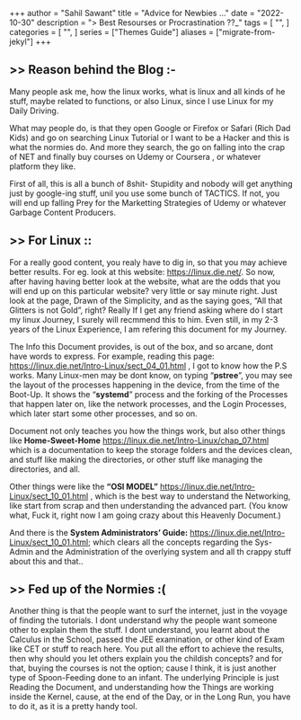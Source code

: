 +++
author = "Sahil Sawant"
title = "Advice for Newbies ..."
date = "2022-10-30"
description = "> Best Resourses or Procrastination ??_"
tags = [
    "",
]
categories = [
    "",
]
series = ["Themes Guide"]
aliases = ["migrate-from-jekyl"]
+++


##  >> Reason behind the Blog :- 

Many people ask me, how the linux works, what is linux and all kinds of he stuff, maybe related to functions, or also Linux, since I use Linux for my Daily Driving.

What may people do, is that they open Google or Firefox or Safari (Rich Dad Kids) and go on searching Linux Tutorial or I want to be a Hacker and this is what the normies do. And more they search, the go on falling into the crap of NET and finally buy courses on Udemy or Coursera , or whatever platform they like.

First of all, this is all a bunch of 8shit- Stupidity and nobody will get anything just by google-ing stuff, unil you use some bunch of TACTICS. If not, you will end up falling Prey for the Marketting Strategies of Udemy or whatever Garbage Content Producers.


##  >> For Linux :: 

For a really good content, you realy have to dig in, so that you may achieve better results. For eg. look at this website: https://linux.die.net/. So now, after having having better look at the website, what are the odds that you will end up on this particular website? very little or say minute right. Just look at the page, Drawn of the Simplicity, and as the saying goes, “All that Glitters is not Gold”, right? Really If I get any friend asking where do I start my linux Journey, I surely will recmmend this to him. Even still, in my 2-3 years of the Linux Experience, I am refering this document for my Journey.

The Info this Document provides, is out of the box, and so arcane, dont have words to express. For example, reading this page: https://linux.die.net/Intro-Linux/sect_04_01.html , I got to know how the P.S works. Many Linux-men may be dont know, on typing “**pstree**”, you may see the layout of the processes happening in the device, from the time of the Boot-Up. It shows the “**systemd**” process and the forking of the Processes that happen later on, like the network processes, and the Login Processes, which later start some other processes, and so on.

Document not only teaches you how the things work, but also other things like **Home-Sweet-Home** https://linux.die.net/Intro-Linux/chap_07.html which is a documentation to keep the storage folders and the devices clean, and stuff like making the directories, or other stuff like managing the directories, and all.

Other things were like the **“OSI MODEL”** https://linux.die.net/Intro-Linux/sect_10_01.html , which is the best way to understand the Networking, like start from scrap and then understanding the advanced part. (You know what, Fuck it, right now I am going crazy about this Heavenly Document.)

And there is the **System Administrators’ Guide:** https://linux.die.net/Intro-Linux/sect_10_01.html; which clears all the concepts regarding the Sys-Admin and the Administration of the overlying system and all th crappy stuff about this and that..


##  >> Fed up of the Normies :( 

Another thing is that the people want to surf the internet, just in the voyage of finding the tutorials. I dont understand why the people want someone other to explain them the stuff. I dont understand, you learnt about the Calculus in the School, passed the JEE examination, or other kind of Exam like CET or stuff to reach here. You put all the effort to achieve the results, then why should you let others explain you the childish concepts? and for that, buying the courses is not the option; cause I think, it is just another type of Spoon-Feeding done to an infant. The underlying Principle is just Reading the Document, and understanding how the Things are working inside the Kernel, cause, at the end of the Day, or in the Long Run, you have to do it, as it is a pretty handy tool.


## 
